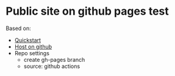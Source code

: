 # Public site on github pages test

Based on:

- [Quickstart](https://gohugo.io/getting-started/quick-start/#commands)
- [Host on github](https://gohugo.io/hosting-and-deployment/hosting-on-github/)
- Repo settings
    - create gh-pages branch
    - source: github actions
